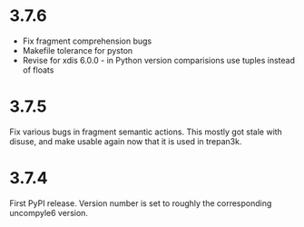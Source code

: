 3.7.6
=====

* Fix fragment comprehension bugs
* Makefile tolerance for pyston
* Revise for xdis 6.0.0 - in  Python version comparisions use tuples instead of floats

3.7.5
=====

Fix various bugs in fragment semantic actions. This mostly got stale with disuse, and make usable again now that it is used in trepan3k.


3.7.4
=====

First PyPI release. Version number is set to roughly the corresponding uncompyle6 version.
